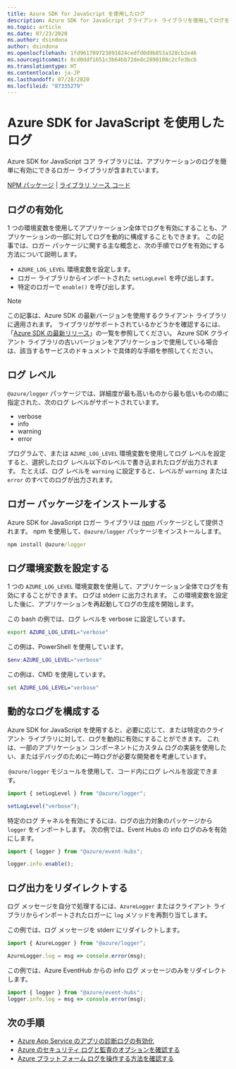 ```yaml
---
title: Azure SDK for JavaScript を使用したログ
description: Azure SDK for JavaScript クライアント ライブラリを使用してログを有効にする方法について説明します
ms.topic: article
ms.date: 07/23/2020
ms.author: dsindona
author: dsindona
ms.openlocfilehash: 1fd961709723891824cedfd0d9b853a328cb2e46
ms.sourcegitcommit: 8cd0ddf1651c3b64bb72dedc2890108c2cfe3bcb
ms.translationtype: HT
ms.contentlocale: ja-JP
ms.lasthandoff: 07/28/2020
ms.locfileid: "87335279"
---
```

# <a name="logging-with-the-azure-sdk-for-javascript"></a>Azure SDK for JavaScript を使用したログ

Azure SDK for JavaScript コア ライブラリには、アプリケーションのログを簡単に有効にできるロガー ライブラリが含まれています。 

[NPM パッケージ](https://www.npmjs.com/package/@azure/logger) | [ライブラリ ソース コード](https://github.com/Azure/azure-sdk-for-js/tree/master/sdk/core/logger)

## <a name="enable-logging"></a>ログの有効化

1 つの環境変数を使用してアプリケーション全体でログを有効にすることも、アプリケーションの一部に対してログを動的に構成することもできます。 この記事では、ロガー パッケージに関する主な概念と、次の手順でログを有効にする方法について説明します。

- `AZURE_LOG_LEVEL` 環境変数を設定します。
- ロガー ライブラリからインポートされた `setLogLevel` を呼び出します。
- 特定のロガーで `enable()` を呼び出します。

> [!NOTE]
> この記事は、Azure SDK の最新バージョンを使用するクライアント ライブラリに適用されます。 ライブラリがサポートされているかどうかを確認するには、「[Azure SDK の最新リリース](https://azure.github.io/azure-sdk/releases/latest/index.html#javascript)」の一覧を参照してください。 Azure SDK クライアント ライブラリの古いバージョンをアプリケーションで使用している場合は、該当するサービスのドキュメントで具体的な手順を参照してください。

## <a name="log-levels"></a>ログ レベル

`@azure/logger` パッケージでは、詳細度が最も高いものから最も低いものの順に指定された、次のログ レベルがサポートされています。

- verbose
- info
- warning
- error

プログラムで、または `AZURE_LOG_LEVEL` 環境変数を使用してログ レベルを設定すると、選択したログ レベル以下のレベルで書き込まれたログが出力されます。 たとえば、ログ レベルを `warning` に設定すると、レベルが `warning` または `error` のすべてのログが出力されます。

## <a name="install-the-logger-package"></a>ロガー パッケージをインストールする

Azure SDK for JavaScript ロガー ライブラリは [npm](https://www.npmjs.com/) パッケージとして提供されます。 npm を使用して、`@azure/logger` パッケージをインストールします。

```cmd
npm install @azure/logger
```

## <a name="set-the-logging-environment-variable"></a>ログ環境変数を設定する

1 つの `AZURE_LOG_LEVEL` 環境変数を使用して、アプリケーション全体でログを有効にすることができます。 ログは stderr に出力されます。 この環境変数を設定した後に、アプリケーションを再起動してログの生成を開始します。

この bash の例では、ログ レベルを verbose に設定しています。

```bash
export AZURE_LOG_LEVEL="verbose"
```

この例は、PowerShell を使用しています。

```powershell
$env:AZURE_LOG_LEVEL="verbose"
```

この例は、CMD を使用しています。

```cmd
set AZURE_LOG_LEVEL="verbose"
```

## <a name="configure-dynamic-logging"></a>動的なログを構成する

Azure SDK for JavaScript を使用すると、必要に応じて、または特定のクライアント ライブラリに対して、ログを動的に有効にすることができます。 これは、一部のアプリケーション コンポーネントにカスタム ログの実装を使用したい、またはデバッグのために一時ログが必要な開発者を考慮しています。

 `@azure/logger` モジュールを使用して、コード内にログ レベルを設定できます。

```js
import { setLogLevel } from "@azure/logger";

setLogLevel("verbose");
```

特定のログ チャネルを有効にするには、ログの出力対象のパッケージから `logger` をインポートします。 次の例では、Event Hubs の info ログのみを有効にします。

```js
import { logger } from "@azure/event-hubs";

logger.info.enable();
```

## <a name="redirect-log-output"></a>ログ出力をリダイレクトする

ログ メッセージを自分で処理するには、`AzureLogger` またはクライアント ライブラリからインポートされたロガーに `log` メソッドを再割り当てします。

この例では、ログ メッセージを stderr にリダイレクトします。

```js
import { AzureLogger } from "@azure/logger";

AzureLogger.log = msg => console.error(msg);
```

この例では、Azure EventHub からの info ログ メッセージのみをリダイレクトします。

```js
import { logger } from "@azure/event-hubs";
logger.info.log = msg => console.error(msg);
```

## <a name="next-steps"></a>次の手順

- [Azure App Service のアプリの診断ログの有効化](/azure/app-service/troubleshoot-diagnostic-logs)
- [Azure のセキュリティ ログと監査のオプションを確認する](/azure/security/fundamentals/log-audit)
- [Azure プラットフォーム ログを操作する方法を確認する](/azure/azure-monitor/platform/platform-logs-overview)